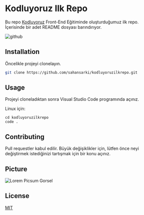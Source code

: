 # Kodluyoruz Ilk Repo

Bu repo [Kodluyoruz](https://www.kodluyoruz.org) Front-End Eğitiminde oluşturduğumuz ilk repo. İçerisinde bir adet README dosyası barındırıyor.

![github](github.png)

## Installation

Öncelikle projeyi clonelayın.

```bash
git clone https://github.com/sahansarki/kodluyoruzilkrepo.git
```

## Usage

Projeyi cloneladıktan sonra Visual Studio Code programında açınız.

Linux için:
```linux
cd kodluyoruzilkrepo
code .
```

## Contributing
Pull requestler kabul edilir. Büyük değişiklikler için, lütfen önce neyi değiştirmek istediğinizi tartışmak için bir konu açınız.


## Picture

![Lorem Picsum Gorsel](https://picsum.photos/200/300)

## License
[MIT](https://choosealicense.com/licenses/mit/)




